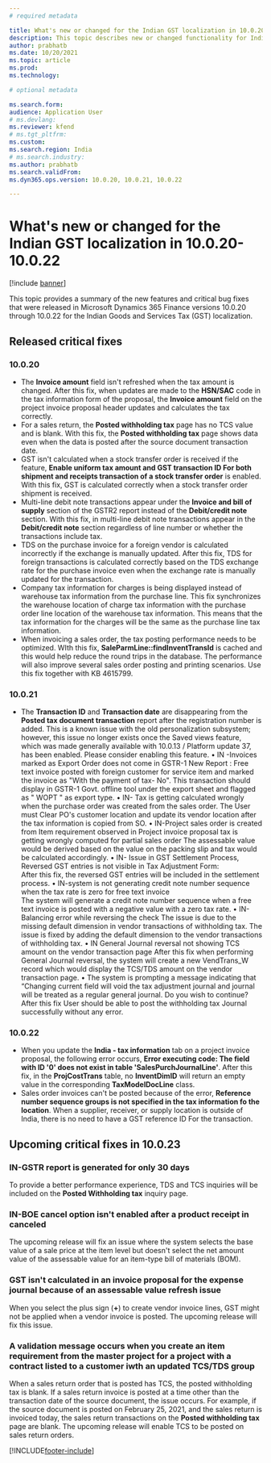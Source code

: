 ```yaml
---
# required metadata

title: What's new or changed for the Indian GST localization in 10.0.20-10.0.22
description: This topic describes new or changed functionality for Indian Goods and Services Tax (GST) features in Microsoft Dynamics 365 Finance versions 10.0.20 through 10.0.22.
author: prabhatb
ms.date: 10/20/2021
ms.topic: article
ms.prod: 
ms.technology: 

# optional metadata

ms.search.form: 
audience: Application User
# ms.devlang: 
ms.reviewer: kfend
# ms.tgt_pltfrm: 
ms.custom: 
ms.search.region: India
# ms.search.industry: 
ms.author: prabhatb
ms.search.validFrom: 
ms.dyn365.ops.version: 10.0.20, 10.0.21, 10.0.22

---
```


# What's new or changed for the Indian GST localization in 10.0.20-10.0.22

[!include [banner](../includes/banner.md)]

This topic provides a summary of the new features and critical bug fixes that were released in Microsoft Dynamics 365 Finance versions 10.0.20 through 10.0.22 for the Indian Goods and Services Tax (GST) localization.

## Released critical fixes

### 10.0.20

- The **Invoice amount** field isn't refreshed when the tax amount is changed. After this fix, when updates are made to the **HSN/SAC** code in the tax information form of the proposal, the **Invoice amount** field on the project invoice proposal header updates and calculates the tax correctly.
- For a sales return, the **Posted withholding tax** page has no TCS value and is blank. With this fix, the **Posted withholding tax** page shows data even when the data is posted after the source document transaction date.
- GST isn't calculated when a stock transfer order is received if the feature, **Enable uniform tax amount and GST transaction ID For both shipment and receipts transaction of a stock transfer order** is enabled. With this fix, GST is calculated correctly when a stock transfer order shipment is received. 
- Multi-line debit note transactions appear under the **Invoice and bill of supply** section of the GSTR2 report instead of the **Debit/credit note** section. With this fix, in multi-line debit note transactions appear in the **Debit/credit note** section regardless of line number or whether the transactions include tax.
- TDS on the purchase invoice for a foreign vendor is calculated incorrectly if the exchange is manually updated. After this fix, TDS for foreign transactions is calculated correctly based on the TDS exchange rate for the purchase invoice even when the exchange rate is manually updated for the transaction.
- Company tax information for charges is being displayed instead of warehouse tax information from the purchase line. This fix synchronizes the warehouse location of charge tax information with the purchase order line location of the warehouse tax information. This means that the tax information for the charges will be the same as the purchase line tax information.   
- When invoicing a sales order, the tax posting performance needs to be optimized. WIth this fix, **SaleParmLine::findInventTransId** is cached and this would help reduce the round trips in the database. The performance will also improve several sales order posting and printing scenarios. Use this fix together with KB 4615799.

### 10.0.21

- The **Transaction ID** and **Transaction date** are disappearing from the **Posted tax document transaction** report after the registration number is added. This is a known issue with the old personalization subsystem; however, this issue no longer exists once the Saved views feature, 
                      which was made generally available with 10.0.13 / Platform update 37, has been enabled. Please consider enabling this feature. 
•	IN -Invoices marked as Export Order does not come in GSTR-1 New Report : 
      Free text invoice posted with foreign customer for service item and marked the invoice as "With the payment of tax- No". 
      This transaction should display in GSTR-1 Govt. offline tool under the export sheet and flagged as " WOPT " as export type. 
•	IN- Tax is getting calculated wrongly when the purchase order was created from the sales order. 
                   The User must Clear PO's customer location and update its vendor location after the tax information is copied from SO. 
•	IN-Project sales order is created from Item requirement observed in Project invoice proposal tax is getting wrongly computed for partial sales order 
                   The assessable value would be derived based on the value on the packing slip and tax would be calculated accordingly. 
•	IN- Issue in GST Settlement Process, Reversed GST entries is not visible in Tax Adjustment Form:  
                    After this fix, the reversed GST entries will be included in the settlement process. 
•	IN-system is not generating credit note number sequence when the tax rate is zero for free text invoice  
                    The system will generate a credit note number sequence when a free text invoice is posted with a negative value with a zero tax rate. 
•	IN- Balancing error while reversing the check 
                   The issue is due to the missing default dimension in vendor transactions of withholding tax. The issue is fixed by adding the default dimension 
                   to the vendor transactions of withholding tax. 
•	IN General Journal reversal not showing TCS amount on the vendor transaction page 
                   After this fix when performing General Journal reversal, the system will create a new VendTrans_W record which would display 
                   the TCS/TDS amount on the vendor transaction page. 
•	The system is prompting a message indicating that “Changing current field will void the tax adjustment journal and journal will be treated as a regular general journal. Do you wish to continue? 
                   After this fix User should be able to post the withholding tax Journal successfully without any error. 


### 10.0.22

- When you update the **India - tax information** tab on a project invoice proposal, the following error occurs, **Error executing code: The field with ID '0' does not exist in table 'SalesPurchJournalLine'**. After this fix, in the **ProjCostTrans** table, no **InventDimID** will return an empty value in the corresponding **TaxModelDocLine** class.
- Sales order invoices can't be posted because of the error, **Reference number sequence groups is not specified in the tax information fo the location**. When a supplier, receiver, or supply location is outside of India, there is no need to have a GST reference ID For the transaction. 

## Upcoming critical fixes in 10.0.23

### IN-GSTR report is generated for only 30 days

To provide a better performance experience, TDS and TCS inquiries will be included on the **Posted Withholding tax** inquiry page.

### IN-BOE cancel option isn't enabled after a product receipt in canceled

The upcoming release will fix an issue where the system selects the base value of a sale price at the item level but doesn't select the net amount value of the assessable value for an item-type bill of materials (BOM).

### GST isn't calculated in an invoice proposal for the expense journal because of an assessable value refresh issue

When you select the plus sign (**+**) to create vendor invoice lines, GST might not be applied when a vendor invoice is posted. The upcoming release will fix this issue.

### A validation message occurs when you create an item requirement from the master project for a project with a contract listed to a customer iwth an updated TCS/TDS group

When a sales return order that is posted has TCS, the posted withholding tax is blank. If a sales return invoice is posted at a time other than the transaction date of the source document, the issue occurs. For example, if the source document is posted on February 25, 2021, and the sales return is invoiced today, the sales return transactions on the **Posted withholding tax** page are blank. The upcoming release will enable TCS to be posted on sales return orders.


[!INCLUDE[footer-include](../../includes/footer-banner.md)]
